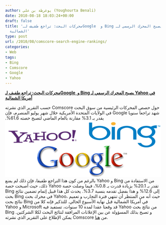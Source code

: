 ```yaml
---
author: يوغرطة بن علي (Youghourta Benali)
date: 2010-08-18 18:03:24+00:00
draft: false
title: 'محركات البحث: تراجع طفيف لـGoogle  و Bing يصبح المحرك الرسمي لـ Yahoo في أمريكا
  الشمالية'
type: post
url: /2010/08/comscore-search-engine-rankings/
categories:
- Web
tags:
- Bing
- Comscore
- Google
- Yahoo
---
```


[**محركات البحث: تراجع طفيف لـGoogle  و Bing يصبح المحرك الرسمي لـ Yahoo في أمريكا الشمالية**](https://www.it-scoop.com/2010/08/comScore-Search-Engine-Rankings)


حسب التقرير الذي نشرته Comscore حول حصص المحركات الرئيسية من سوق البحث في الولايات المتحدة الأمريكية خلال شهر يوليو المنصرم، فإن Google شهد تراجعا سنويا  يقدر بـ 3.1% مقارنة بالعام الماضي لتصبح حصته 61.6%.  [![](google-bing-yahoo.gif)
](https://www.it-scoop.com/2010/08/comScore-Search-Engine-Rankings) بالرغم من كون هذا التراجع طفيفا، فإن ذلك لم يمنع Yahoo و Bing من الاستفادة من ذلك، حيث أصبحت حصة Yahoo تقدر بـ 20.1% بزيادة قدرت بـ 0.8%، فيما وصلت حصة Bing إلى 12.6% و هذا بفضل تقدمه بنسبة 3.7%.  يحدث كل هذا قبيل إتمام تضمين نتائج بحث Bing في محرك بحث Yahoo، حيث أنه من المنتظر أن تنتهي فترة التجارب و تعميم نتائج بحث Bing في أمريكا الشمالية قبل نهاية الأسبوع الحالي.  للتذكير فإنه كلا من Yahoo و Microsoft قد وقعتا عقدا لمدة 10 سنوات، تستفيد فيه Yahoo من نتائج بحث Bing و تصبح بذلك المسؤولة عن بين الإعلانات المرافقة لنتائج البحث لكلا الشركتين.  يمكن الإطلاع على التقرير الذي نشرته Comscore من [هنا](http://www.comscore.com/Press_Events/Press_Releases/2010/8/comScore_Releases_July_2010_U.S._Search_Engine_Rankings).

